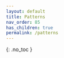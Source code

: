 ```yaml
---
layout: default
title: Patterns
nav_order: 85
has_children: true
permalink: /patterns
---
```


{: .no_toc }
